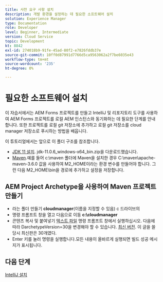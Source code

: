 ```yaml
---
title: 사전 요구 사항 설치
description: 개발 환경을 설정하는 데 필요한 소프트웨어 설치
solution: Experience Manager
type: Documentation
role: Developer
level: Beginner, Intermediate
version: Cloud Service
topic: Development
kt: 8842
exl-id: 274018b9-91fe-45ad-80f2-e7826fddb37e
source-git-commit: 10ff0d87991d7766d5ca9563062a2f7be6035e43
workflow-type: tm+mt
source-wordcount: '235'
ht-degree: 0%

---
```


# 필요한 소프트웨어 설치

이 자습서에서는 AEM Forms 프로젝트를 만들고 IntelliJ 및 리포지토리 도구를 사용하여 AEM Forms 프로젝트를 로컬 AEM 인스턴스와 동기화하는 데 필요한 단계를 안내합니다. 또한 프로젝트를 로컬 git 저장소에 추가하고 로컬 git 저장소를 cloud manager 저장소로 푸시하는 방법을 배웁니다.




이 튜토리얼에서는 앞으로 이 폴더 구조를 참조합니다.

* [JDK 11 설치](https://www.oracle.com/java/technologies/downloads/#java11-windows). jdk-11.0.6_windows-x64_bin.zip을 다운로드했습니다.
* [Maven](https://maven.apache.org/guides/getting-started/windows-prerequisites.html).예를 들어 c:\maven 폴더에 Maven을 설치한 경우 C:\maven\apache-maven-3.6.0 값을 사용하여 M2_HOME이라는 환경 변수를 만들어야 합니다. 그런 다음 M2_HOME\bin을 경로에 추가하고 설정을 저장합니다.

## AEM Project Archetype을 사용하여 Maven 프로젝트 만들기

* 라는 폴더 만들기 **cloudmanager**(이름을 지정할 수 있음) c 드라이브의
* 명령 프롬프트 창을 열고 다음으로 이동 **c:\cloudmanager**
* 콘텐츠 복사 및 붙여넣기 [텍스트 파일](assets/creating-maven-project.txt) 명령 프롬프트 창에서 실행하십시오. 다음에 따라 DarchetypeVersion=30을 변경해야 할 수 있습니다. [최신 버전](https://github.com/adobe/aem-project-archetype/releases). 이 글을 쓸 당시 최신판은 30개였다.
* Enter 키를 눌러 명령을 실행합니다.모든 내용이 올바르게 실행되면 빌드 성공 메시지가 표시됩니다.

## 다음 단계

[IntelliJ 설치](./intellij-set-up.md)